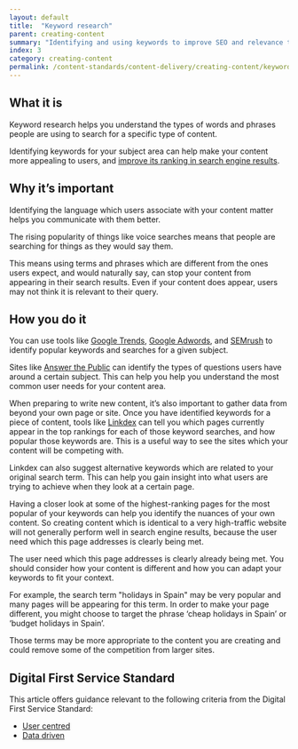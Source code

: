 ```yaml
---
layout: default
title:  "Keyword research"
parent: creating-content
summary: "Identifying and using keywords to improve SEO and relevance to users."
index: 3
category: creating-content
permalink: /content-standards/content-delivery/creating-content/keyword-research/
---
```


## What it is

Keyword research helps you understand the types of words and phrases people are using to search for a specific type of content.

Identifying keywords for your subject area can help make your content more appealing to users, and [improve its ranking in search engine results](https://resources.mygov.scot/content-standards/content-delivery/managing-content/underperforming-content/).

## Why it’s important

Identifying the language which users associate with your content matter helps you communicate with them better.

The rising popularity of things like voice searches means that people are searching for things as they would say them.

This means using terms and phrases which are different from the ones users expect, and would naturally say, can stop your content from appearing in their search results. Even if your content does appear, users may not think it is relevant to their query.

## How you do it

You can use tools like [Google Trends](https://trends.google.com/trends/?geo=GB), [Google Adwords](https://adwords.google.com/intl/en_uk/home/), and [SEMrush](https://www.semrush.com/) to identify popular keywords and searches for a given subject.

Sites like [Answer the Public](https://answerthepublic.com/) can identify the types of questions users have around a certain subject. This can help you help you understand the most common user needs for your content area.

When preparing to write new content, it’s also important to gather data from beyond your own page or site. Once you have identified keywords for a piece of content, tools like [Linkdex](https://www.linkdex.com/en-gb) can tell you which pages currently appear in the top rankings for each of those keyword searches, and how popular those keywords are. This is a useful way to see the sites which your content will be competing with.

Linkdex can also suggest alternative keywords which are related to your original search term. This can help you gain insight into what users are trying to achieve when they look at a certain page.

Having a closer look at some of the highest-ranking pages for the most popular of your keywords can help you identify the nuances of your own content. So creating content which is identical to a very high-traffic website will not generally perform well in search engine results, because the user need which this page addresses is clearly being met.

The user need which this page addresses is clearly already being met. You should consider how your content is different and how you can adapt your keywords to fit your context.

For example, the search term "holidays in Spain" may be very popular and many pages will be appearing for this term. In order to make your page different, you might choose to target the phrase ‘cheap holidays in Spain’ or ‘budget holidays in Spain’.

Those terms may be more appropriate to the content you are creating and could remove some of the competition from larger sites.

## Digital First Service Standard

This article offers guidance relevant to the following criteria from the Digital First Service Standard:
* [User centred](/criterion/user-centred/)
* [Data driven](/criterion/data-driven)
